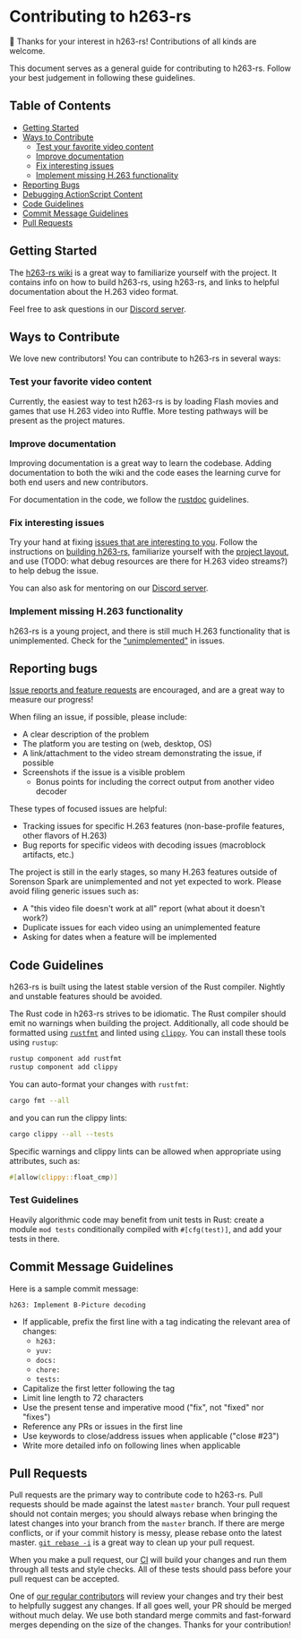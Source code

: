 # Contributing to h263-rs

🎉 Thanks for your interest in h263-rs! Contributions of all kinds are welcome.

This document serves as a general guide for contributing to h263-rs. Follow your best judgement in following these guidelines.

## Table of Contents

 * [Getting Started](#getting-started)
 * [Ways to Contribute](#ways-to-contribute)
   * [Test your favorite video content](#test-your-favorite-video-content)
   * [Improve documentation](#improve-documentation)
   * [Fix interesting issues](#fix-interesting-issues)
   * [Implement missing H.263 functionality](#implement-missing-h-263-functionality)
 * [Reporting Bugs](#reporting-bugs)
 * [Debugging ActionScript Content](#debugging-actionscript-content)
 * [Code Guidelines](#code-guidelines)
 * [Commit Message Guidelines](#commit-message-guidelines)
 * [Pull Requests](#pull-requests)

## Getting Started

The [h263-rs wiki](https://github.com/ruffle-rs/h263-rs/wiki) is a great way to familiarize yourself with the project. It contains info on how to build h263-rs, using h263-rs, and links to helpful documentation about the H.263 video format.

Feel free to ask questions in our [Discord server](https://discord.gg/J8hgCQN).

## Ways to Contribute

We love new contributors! You can contribute to h263-rs in several ways:

### Test your favorite video content

Currently, the easiest way to test h263-rs is by loading Flash movies and games that use H.263 video into Ruffle. More testing pathways will be present as the project matures.

### Improve documentation

Improving documentation is a great way to learn the codebase. Adding documentation to both the wiki and the code eases the learning curve for both end users and new contributors.

For documentation in the code, we follow the [rustdoc](https://doc.rust-lang.org/book/ch14-02-publishing-to-crates-io.html#making-useful-documentation-comments) guidelines.

### Fix interesting issues

Try your hand at fixing [issues that are interesting to you](https://github.com/ruffle-rs/h263-rs/issues). Follow the instructions on [building h263-rs](https://github.com/ruffle-rs/h263-rs/wiki/Building-h263-rs), familiarize yourself with the [project layout](https://github.com/ruffle-rs/h263-rs/wiki/Project-Layout), and use (TODO: what debug resources are there for H.263 video streams?) to help debug the issue.

You can also ask for mentoring on our [Discord server](https://discord.gg/J8hgCQN).

### Implement missing H.263 functionality

h263-rs is a young project, and there is still much H.263 functionality that is unimplemented. Check for the ["unimplemented"](https://github.com/ruffle-rs/h263-rs/issues?q=is%3Aissue+is%3Aopen+label%3Aunimplemented) in issues.

## Reporting bugs

[Issue reports and feature requests](https://github.com/ruffle-rs/h263-rs/issues) are encouraged, and are a great way to measure our progress!

When filing an issue, if possible, please include:

 * A clear description of the problem
 * The platform you are testing on (web, desktop, OS)
 * A link/attachment to the video stream demonstrating the issue, if possible
 * Screenshots if the issue is a visible problem
    * Bonus points for including the correct output from another video decoder

These types of focused issues are helpful:

 * Tracking issues for specific H.263 features (non-base-profile features, other flavors of H.263)
 * Bug reports for specific videos with decoding issues (macroblock artifacts, etc.)

The project is still in the early stages, so many H.263 features outside of Sorenson Spark are unimplemented and not yet expected to work. Please avoid filing generic issues such as:

 * A "this video file doesn't work at all" report (what about it doesn't work?)
 * Duplicate issues for each video using an unimplemented feature
 * Asking for dates when a feature will be implemented

## Code Guidelines

h263-rs is built using the latest stable version of the Rust compiler. Nightly and unstable features should be avoided.

The Rust code in h263-rs strives to be idiomatic. The Rust compiler should emit no warnings when building the project. Additionally, all code should be formatted using [`rustfmt`](https://github.com/rust-lang/rustfmt) and linted using [`clippy`](https://github.com/rust-lang/rust-clippy). You can install these tools using `rustup`:

```sh
rustup component add rustfmt
rustup component add clippy
```

You can auto-format your changes with `rustfmt`:

```sh
cargo fmt --all
```

and you can run the clippy lints:

```sh
cargo clippy --all --tests
```

Specific warnings and clippy lints can be allowed when appropriate using attributes, such as:

```rs
#[allow(clippy::float_cmp)]
```

### Test Guidelines

Heavily algorithmic code may benefit from unit tests in Rust: create a module `mod tests` conditionally compiled with `#[cfg(test)]`, and add your tests in there.

## Commit Message Guidelines

Here is a sample commit message:

```
h263: Implement B-Picture decoding
```

 * If applicable, prefix the first line with a tag indicating the relevant area of changes:
   * `h263:`
   * `yuv:`
   * `docs:`
   * `chore:`
   * `tests:`
 * Capitalize the first letter following the tag
 * Limit line length to 72 characters
 * Use the present tense and imperative mood ("fix", not "fixed" nor "fixes")
 * Reference any PRs or issues in the first line
 * Use keywords to close/address issues when applicable ("close #23")
 * Write more detailed info on following lines when applicable

## Pull Requests

Pull requests are the primary way to contribute code to h263-rs. Pull requests should be made against the latest `master` branch. Your pull request should not contain merges; you should always rebase when bringing the latest changes into your branch from the `master` branch. If there are merge conflicts, or if your commit history is messy, please rebase onto the latest master. [`git rebase -i`](https://thoughtbot.com/blog/git-interactive-rebase-squash-amend-rewriting-history#interactive-rebase) is a great way to clean up your pull request.

When you make a pull request, our [CI](https://circleci.com/gh/ruffle-rs/h263-rs) will build your changes and run them through all tests and style checks. All of these tests should pass before your pull request can be accepted.

One of [our regular contributors](https://github.com/orgs/ruffle-rs/people) will review your changes and try their best to helpfully suggest any changes. If all goes well, your PR should be merged without much delay. We use both standard merge commits and fast-forward merges depending on the size of the changes. Thanks for your contribution!
